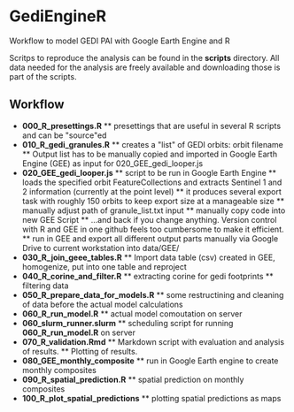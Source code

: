 # GediEngineR
Workflow to model GEDI PAI with Google Earth Engine and R

Scritps to reproduce the analysis can be found in the **scripts** directory. All data needed for the analysis are freely available and downloading those is part of the scripts. 

## Workflow
* **000_R_presettings.R**
** presettings that are useful in several R scripts and can be "source"ed
* **010_R_gedi_granules.R**
** creates a "list" of GEDI orbits: orbit filename
** Output list has to be manually copied and imported in Google Earth Engine (GEE) as input for 020_GEE_gedi_looper.js
* **020_GEE_gedi_looper.js**
** script to be run in Google Earth Engine
** loads the specified orbit FeatureCollections and extracts Sentinel 1 and 2 information (currently at the point level)
** it produces several export task with roughly 150 orbits to keep export size at a manageable size
** manually adjust path of granule_list.txt input
** manually copy code into new GEE Script 
** ...and back if you change anything. Version control with R and GEE in one github feels too cumbersome to make it efficient. 
** run in GEE and export all different output parts manually via Google Drive to current workstation into data/GEE/
* **030_R_join_geee_tables.R**
** Import data table (csv) created in GEE, homogenize, put into one table and reproject
* **040_R_corine_and_filter.R**
** extracting corine for gedi footprints
** filtering data
* **050_R_prepare_data_for_models.R**
** some restructining and cleaning of data before the actual model calculations
* **060_R_run_model.R**
** actual model comoutation on server 
* **060_slurm_runner.slurm**
** scheduling script for running **060_R_run_model.R** on server
* **070_R_validation.Rmd**
** Markdown script with evaluation and analysis of results. 
** Plotting of results.
* **080_GEE_monthly_composite**
** run in Google Earth engine to create monthly composites
* **090_R_spatial_prediction.R**
** spatial prediction on monthly composites
* **100_R_plot_spatial_predictions**
** plotting spatial predictions as maps
